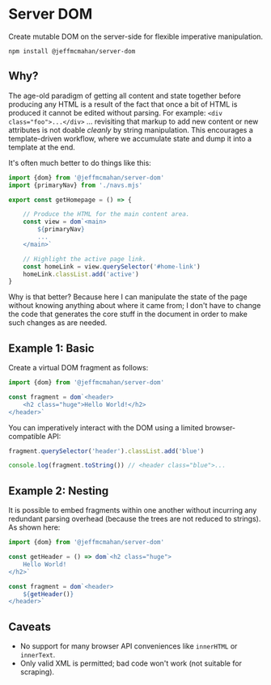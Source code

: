 # Server DOM

Create mutable DOM on the server-side for flexible imperative manipulation.

```
npm install @jeffmcmahan/server-dom
```

## Why? 

The age-old paradigm of getting all content and state together before producing any HTML is a result of the fact that once a bit of HTML is produced it cannot be edited without parsing. For example: `<div class="foo">...</div>` ... revisiting that markup to add new content or new attributes is not doable *cleanly* by string manipulation. This encourages a template-driven workflow, where we accumulate state and dump it into a template at the end.

It's often much better to do things like this:

```js
import {dom} from '@jeffmcmahan/server-dom'
import {primaryNav} from './navs.mjs'

export const getHomepage = () => {

    // Produce the HTML for the main content area.
    const view = dom`<main>
        ${primaryNav}
        ...
    </main>`

    // Highlight the active page link.
    const homeLink = view.querySelector('#home-link')
    homeLink.classList.add('active')
}
```

Why is that better? Because here I can manipulate the state of the page without knowing anything about where it came from; I don't have to change the code that generates the core stuff in the document in order to make such changes as are needed.

## Example 1: Basic

Create a virtual DOM fragment as follows:

```js
import {dom} from '@jeffmcmahan/server-dom'

const fragment = dom`<header>
    <h2 class="huge">Hello World!</h2>
</header>`
```

You can imperatively interact with the DOM using a limited browser-compatible API:

```js
fragment.querySelector('header').classList.add('blue')

console.log(fragment.toString()) // <header class="blue">...
```

## Example 2: Nesting

It is possible to embed fragments within one another without incurring any redundant parsing overhead (because the trees are not reduced to strings). As shown here:

```js
import {dom} from '@jeffmcmahan/server-dom'

const getHeader = () => dom`<h2 class="huge">
    Hello World!
</h2>`

const fragment = dom`<header>
    ${getHeader()}
</header>`
```

## Caveats

- No support for many browser API conveniences like `innerHTML` or `innerText`.
- Only valid XML is permitted; bad code won't work (not suitable for scraping).